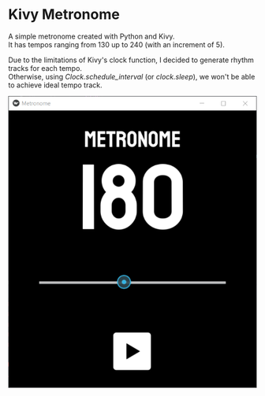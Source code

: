 # Kivy Metronome
A simple metronome created with Python and Kivy.<br>
It has tempos ranging from 130 up to 240 (with an increment of 5).<br>

Due to the limitations of Kivy's clock function, I decided to generate rhythm tracks for each tempo. <br>Otherwise, using *Clock.schedule_interval* (or *clock.sleep*), we won't be able to achieve ideal tempo track.<br>

![image](images/screenshot.png)
